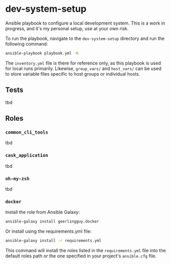 # dev-system-setup

Ansible playbook to configure a local development system. This is a work in progress, and it's my personal setup, use at your own risk.

To run the playbook, navigate to the `dev-system-setup` directory and run the following command:

```sh
ansible-playbook playbook.yml -K
```

The `inventory.yml` file is there for reference only, as this playbook is used for local runs primarily.
Likewise, `group_vars/` and `host_vars/` can be used to store variable files specific to host groups or individual hosts.

## Tests

tbd

## Roles

### `common_cli_tools`

tbd

### `cask_application`

tbd

### `oh-my-zsh`

tbd

### `docker`

Install the role from Ansible Galaxy:

```sh
ansible-galaxy install geerlingguy.docker
```

Or install using the requirements.yml file:

```sh
ansible-galaxy install -r requirements.yml
```

This command will install the roles listed in the `requirements.yml` file into the default roles path or the one specified in your project's `ansible.cfg` file.